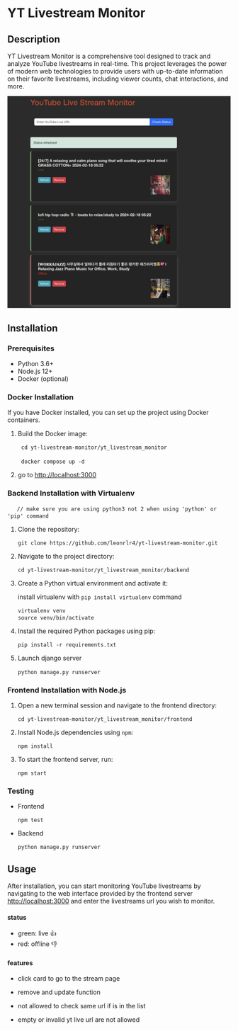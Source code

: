 # YT Livestream Monitor

## Description

YT Livestream Monitor is a comprehensive tool designed to track and analyze YouTube livestreams in real-time. This project leverages the power of modern web technologies to provide users with up-to-date information on their favorite livestreams, including viewer counts, chat interactions, and more.

![Example Image](./rm1.jpg)

## Installation

### Prerequisites

- Python 3.6+
- Node.js 12+
- Docker (optional)

### Docker Installation

If you have Docker installed, you can set up the project using Docker containers.

1. Build the Docker image:

   ```
    cd yt-livestream-monitor/yt_livestream_monitor
   
    docker compose up -d
    ```

2. go to <http://localhost:3000>

### Backend Installation with Virtualenv

       // make sure you are using python3 not 2 when using 'python' or 'pip' command

1. Clone the repository:

   ```
   git clone https://github.com/leonrlr4/yt-livestream-monitor.git
   ```

2. Navigate to the project directory:

   ```
   cd yt-livestream-monitor/yt_livestream_monitor/backend
   ```

3. Create a Python virtual environment and activate it:

   install virtualenv with ```pip install virtualenv``` command

   ```
   virtualenv venv
   source venv/bin/activate
   ```

4. Install the required Python packages using pip:

   ```
   pip install -r requirements.txt
   ```

5. Launch django server

    ```python manage.py runserver```

### Frontend Installation with Node.js

1. Open a new terminal session and navigate to the frontend directory:

   ```
   cd yt-livestream-monitor/yt_livestream_monitor/frontend
   ```

2. Install Node.js dependencies using `npm`:

   ```
   npm install
   ```

3. To start the frontend server, run:

   ```
   npm start
   ```

### Testing

- Frontend

   ```
   npm test
   ```

- Backend

   ```
   python manage.py runserver
    ```

## Usage

After installation, you can start monitoring YouTube livestreams by navigating to the web interface provided by the frontend server  <http://localhost:3000> and enter the livestreams url you wish to monitor.

#### status

- green:  live :+1:
- red:    offline :-1:

#### features

- click card to go to the stream page

- remove and update function

- not allowed to check same url if is in the list

- empty or invalid yt live url are not allowed
